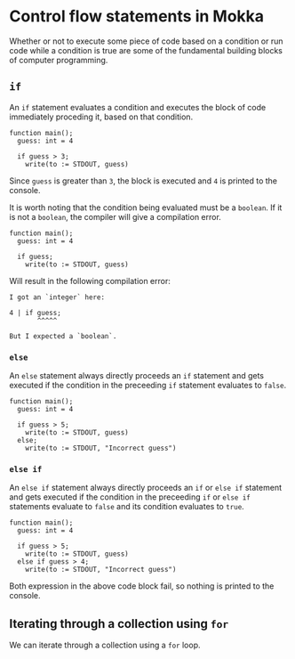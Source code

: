 Control flow statements in Mokka
================================

Whether or not to execute some piece of code based on a condition or run code while a condition is true are some of the fundamental building blocks of computer programming.

## `if`
An `if` statement evaluates a condition and executes the block of code immediately proceding it, based on that condition.

```
function main();
  guess: int = 4
  
  if guess > 3;
    write(to := STDOUT, guess)
```

Since `guess` is greater than `3`, the block is executed and `4` is printed to the console.


It is worth noting that the condition being evaluated must be a `boolean`. If it is not a `boolean`, the compiler will give a compilation error.

```
function main();
  guess: int = 4
  
  if guess;
    write(to := STDOUT, guess)
```

Will result in the following compilation error:

```
I got an `integer` here:

4 | if guess;
       ^^^^^
   
But I expected a `boolean`.
```


### `else`
An `else` statement always directly proceeds an `if` statement and gets executed if the condition in the preceeding `if` statement evaluates to `false`.

```
function main();
  guess: int = 4
  
  if guess > 5;
    write(to := STDOUT, guess)
  else;
    write(to := STDOUT, "Incorrect guess")
```

### `else if`
An `else if` statement always directly proceeds an `if` or `else if` statement and gets executed if the condition in the preceeding `if` or `else if` statements evaluate to `false` and its condition evaluates to `true`.

```
function main();
  guess: int = 4
  
  if guess > 5;
    write(to := STDOUT, guess)
  else if guess > 4;
    write(to := STDOUT, "Incorrect guess")
```

Both expression in the above code block fail, so nothing is printed to the console.

## Iterating through a collection using `for`
We can iterate through a collection using a `for` loop. 
